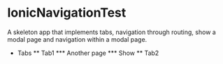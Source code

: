 # IonicNavigationTest
A skeleton app that implements tabs, navigation through routing, show a modal page and navigation within a modal page.

* Tabs
** Tab1
*** Another page
*** Show 
** Tab2


